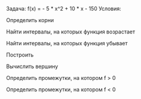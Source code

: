 Задача: f(x) = - 5 * x^2 + 10 * x - 150
Условия:

Определить корни

Найти интервалы, на которых функция возрастает

Найти интервалы, на которых функция убывает

Построить

Вычислить вершину

Определить промежутки, на котором f > 0

Определить промежутки, на котором f < 0
